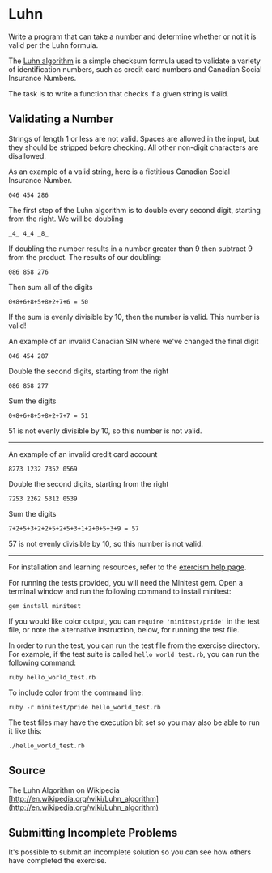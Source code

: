 # Luhn

Write a program that can take a number and determine whether or not it is valid per the Luhn formula.

The [Luhn algorithm](https://en.wikipedia.org/wiki/Luhn_algorithm) is
a simple checksum formula used to validate a variety of identification
numbers, such as credit card numbers and Canadian Social Insurance
Numbers.

The task is to write a function that checks if a given string is valid.

Validating a Number
------
Strings of length 1 or less are not valid. Spaces are allowed in the input,
but they should be stripped before checking. All other non-digit characters
are disallowed.

As an example of a valid string, here is a fictitious Canadian Social Insurance
Number.

```
046 454 286
```

The first step of the Luhn algorithm is to double every second digit,
starting from the right. We will be doubling

```
_4_ 4_4 _8_
```

If doubling the number results in a number greater than 9 then subtract 9
from the product. The results of our doubling:

```
086 858 276
```

Then sum all of the digits

```
0+8+6+8+5+8+2+7+6 = 50
```

If the sum is evenly divisible by 10, then the number is valid. This number is valid!

An example of an invalid Canadian SIN where we've changed the final digit

```
046 454 287
```

Double the second digits, starting from the right

```
086 858 277
```

Sum the digits

```
0+8+6+8+5+8+2+7+7 = 51
```

51 is not evenly divisible by 10, so this number is not valid.

----

An example of an invalid credit card account

```
8273 1232 7352 0569
```

Double the second digits, starting from the right

```
7253 2262 5312 0539
```

Sum the digits

```
7+2+5+3+2+2+5+2+5+3+1+2+0+5+3+9 = 57
```

57 is not evenly divisible by 10, so this number is not valid.

* * * *

For installation and learning resources, refer to the
[exercism help page](http://exercism.io/languages/ruby).

For running the tests provided, you will need the Minitest gem. Open a
terminal window and run the following command to install minitest:

    gem install minitest

If you would like color output, you can `require 'minitest/pride'` in
the test file, or note the alternative instruction, below, for running
the test file.

In order to run the test, you can run the test file from the exercise
directory. For example, if the test suite is called
`hello_world_test.rb`, you can run the following command:

    ruby hello_world_test.rb

To include color from the command line:

    ruby -r minitest/pride hello_world_test.rb

The test files may have the execution bit set so you may also be able to
run it like this:

    ./hello_world_test.rb

## Source

The Luhn Algorithm on Wikipedia [http://en.wikipedia.org/wiki/Luhn_algorithm](http://en.wikipedia.org/wiki/Luhn_algorithm)

## Submitting Incomplete Problems
It's possible to submit an incomplete solution so you can see how others have completed the exercise.

